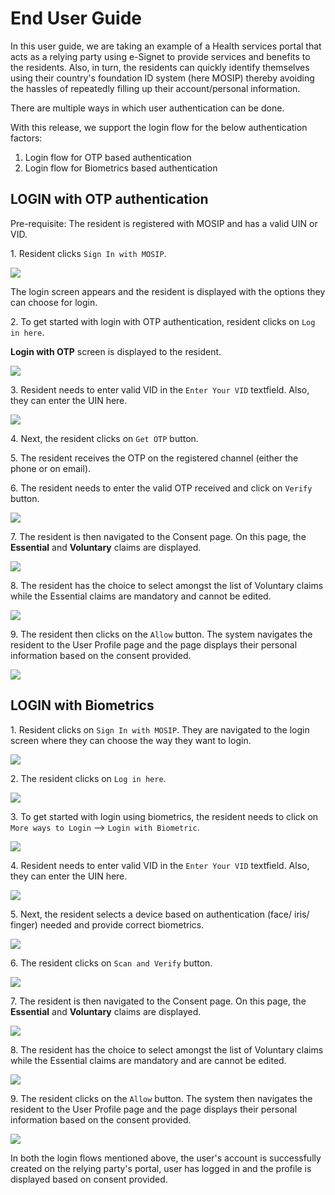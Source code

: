 # End User Guide

In this user guide, we are taking an example of a Health services portal that acts as a relying party using e-Signet to provide services and benefits to the residents. Also, in turn, the residents can quickly identify themselves using their country's foundation ID system (here MOSIP) thereby avoiding the hassles of repeatedly filling up their account/personal information.

There are multiple ways in which user authentication can be done.

With this release, we support the login flow for the below authentication factors:

1. Login flow for OTP based authentication
2. Login flow for Biometrics based authentication

## LOGIN with OTP authentication

Pre-requisite: The resident is registered with MOSIP and has a valid UIN or VID.

1\. Resident clicks `Sign In with MOSIP`. 

![](\_images/idp-login-otp-signin.png)

The login screen appears and the resident is displayed with the options they can choose for login.

2\. To get started with login with OTP authentication, resident clicks on `Log in here`. 

**Login with OTP** screen is displayed to the resident.

![](\_images/idp-login-otp-loginhere.png)

3\. Resident needs to enter valid VID in the `Enter Your VID` textfield. Also, they can enter the UIN here.

![](\_images/idp-login-otp-entervid.png)

4\. Next, the resident clicks on `Get OTP` button.

5\. The resident receives the OTP on the registered channel (either the phone or on email).

6\. The resident needs to enter the valid OTP received and click on `Verify` button.

![](\_images/idp-login-otp-verify.png)

7\. The resident is then navigated to the Consent page. On this page, the **Essential** and **Voluntary** claims are displayed.

![](\_images/idp-login-otp-askingconsent.png)

8\. The resident has the choice to select amongst the list of Voluntary claims while the Essential claims are mandatory and cannot be edited.

![](\_images/idp-login-otp-showingclaims.png)

9\. The resident then clicks on the `Allow` button. The system navigates the resident to the User Profile page and the page displays their personal information based on the consent provided.

![](\_images/idp-login-otp-display-pi.png)


## LOGIN with Biometrics

1\. Resident clicks on `Sign In with MOSIP`. They are navigated to the login screen where they can choose the way they want to login.

![](\_images/idp-login-otp-signin.png)

2\. The resident clicks on `Log in here`.

![](\_images/idp-login-bio-loginhere.png)

3\. To get started with login using biometrics, the resident needs to click on `More ways to Login` --> `Login with Biometric`.

![](\_images/idp-login-bio-moreways.png)

4\. Resident needs to enter valid VID in the `Enter Your VID` textfield. Also, they can enter the UIN here.

![](\_images/idp-login-bio-selecteddevice.png)

5\. Next, the resident selects a device based on authentication (face/ iris/ finger) needed and provide correct biometrics.

![](\_images/idp-login-bio-selectdevice.png)

6\. The resident clicks on `Scan and Verify` button.

![](\_images/idp-login-bio-scan.png)

7\. The resident is then navigated to the Consent page. On this page, the **Essential** and **Voluntary** claims are displayed.

![](\_images/idp-login-bio-claims.png)

8\. The resident has the choice to select amongst the list of Voluntary claims while the Essential claims are mandatory and are cannot be edited.

![](\_images/idp-login-bio-selectclaims.png)

9\. The resident clicks on the `Allow` button. The system then navigates the resident to the User Profile page and the page displays their personal information based on the consent provided.

![](\_images/idp-login-bio-displaypi.png)

In both the login flows mentioned above, the user's account is successfully created on the relying party's portal, user has logged in and the profile is displayed based on consent provided.
